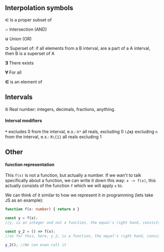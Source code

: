 ## Interpolation symbols
**⊂** Is a proper subset of

**∩** Intersection (AND)

**∪** Union (OR)

**⊃** Superset of: if all elements from a B interval, are a part of a A interval, then B is a superset of A

**∃** There exists

**∀** For all

**∈** is an element of

## Intervals
**ℝ** Real number: integers, decimals, fractions, anything.

#### Interval modifiers 
_**``*``**_ excludes 0 from the interval, e.x.: ``ℝ*`` all reals, excluding 0
_**``\{n}``**_  excluding ``n`` from the interval, e.x.: ``R\{1}`` all reals excluding 1

## Other
#### function representation
This ``f(x)`` is not a function, but actually a number. If we wan't to talk specifically about a function, we can write it down this way: ``x -> f(x)``, this actually consists of the function ``f`` which we will apply ``x`` to.

We can think of it similar to how we represent it in programming (lets take JS as an example): 
```ts
function f(x: number) { return x }

const y = f(x); 
//y, is an integer and not a function, the equal's right hand, consists of a number

const y_2 = () => f(x);
//as for this, here, y_2, is a function, the equal's right hand, consists of a function definition

y_2(); //We can even call it
```